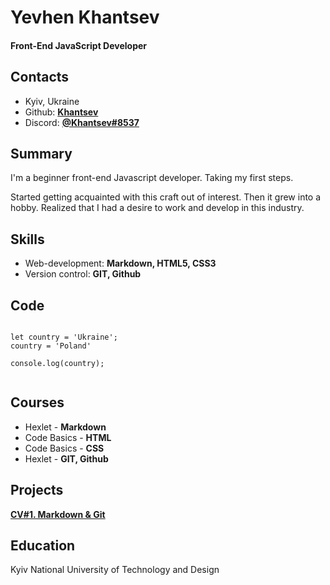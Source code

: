 # Yevhen Khantsev
#### Front-End JavaScript Developer


## Contacts

* Kyiv, Ukraine
* Github: [__Khantsev__](https://github.com/Khantsev)
* Discord: [__@Khantsev#8537__](https://discord.com/)


## Summary 

I'm a beginner front-end Javascript developer. Taking my first steps. 

Started getting acquainted with this craft out of interest. Then it grew into a hobby. Realized that I had a desire to work and develop in this industry.


## Skills

* Web-development: __Markdown, HTML5, CSS3__
* Version control: __GIT, Github__


## Code

```

let country = 'Ukraine';
country = 'Poland'

console.log(country);


```

## Courses

* Hexlet - __Markdown__
* Code Basics - __HTML__
* Code Basics - __CSS__
* Hexlet - __GIT, Github__


## Projects

[__CV#1. Markdown & Git__](https://Khantsev.github.io/rsschool-cv/cv)


## Education

Kyiv National University of Technology and Design